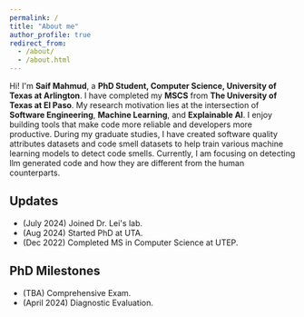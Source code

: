 ```yaml
---
permalink: /
title: "About me"
author_profile: true
redirect_from: 
  - /about/
  - /about.html
---
```


Hi! I'm **Saif Mahmud**, a **PhD Student, Computer Science, University of Texas at Arlington**. I have completed my **MSCS** from **The University of Texas at El Paso**. My research motivation lies at the intersection of **Software Engineering**, **Machine Learning**, and **Explainable AI**. I enjoy building tools that make code more reliable and developers more productive. During my graduate studies, I have created software quality attributes datasets and code smell datasets to help train various machine learning models to detect code smells. Currently, I am focusing on detecting llm generated code and how they are different from the human counterparts. 

## Updates
- (July 2024) Joined Dr. Lei's lab.
- (Aug 2024) Started PhD at UTA.
- (Dec 2022) Completed MS in Computer Science at UTEP.


## PhD Milestones
- (TBA) Comprehensive Exam.
- (April 2024) Diagnostic Evaluation.
